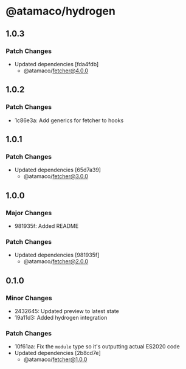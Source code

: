# @atamaco/hydrogen

## 1.0.3

### Patch Changes

- Updated dependencies [fda4fdb]
  - @atamaco/fetcher@4.0.0

## 1.0.2

### Patch Changes

- 1c86e3a: Add generics for fetcher to hooks

## 1.0.1

### Patch Changes

- Updated dependencies [65d7a39]
  - @atamaco/fetcher@3.0.0

## 1.0.0

### Major Changes

- 981935f: Added README

### Patch Changes

- Updated dependencies [981935f]
  - @atamaco/fetcher@2.0.0

## 0.1.0

### Minor Changes

- 2432645: Updated preview to latest state
- 19a11d3: Added hydrogen integration

### Patch Changes

- 10f61aa: Fix the `module` type so it's outputting actual ES2020 code
- Updated dependencies [2b8cd7e]
  - @atamaco/fetcher@1.0.0
